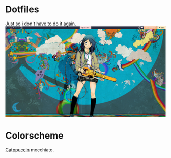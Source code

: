 # Dotfiles
Just so i don't have to do it again. 
![Qtile print](desktop_qtile.png)

# Colorscheme 
[Catppuccin](https://github.com/catppuccin/catppuccin) mocchiato.
